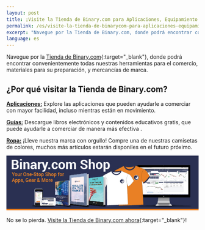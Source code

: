```yaml
---
layout: post
title: ¡Visite la Tienda de Binary.com para Aplicaciones, Equipamiento y Más!
permalink: /es/visite-la-tienda-de-binarycom-para-aplicaciones-equipamiento-y-mas
excerpt: "Navegue por la Tienda de Binary.com, donde podrá encontrar convenientemente todas nuestras herramientas para el comercio, materiales para su preparación, y mercancías de marca...."
language: es
---
```


Navegue por la [Tienda de Binary.com](https://shop.binary.com/collections/all?){:target="_blank"}, donde podrá encontrar convenientemente todas nuestras herramientas para el comercio, materiales para su preparación, y mercancías de marca.

<h2>¿Por qué visitar la Tienda de Binary.com?</h2>


**<a href="https://shop.binary.com/collections/applications" target="_blank">Aplicaciones:</a>** Explore las aplicaciones que pueden ayudarle a comerciar con mayor facilidad, incluso mientras están en movimiento.
<br>

**<a href="https://shop.binary.com/collections/guides" target="_blank">Guías:</a>** Descargue libros electrónicos y contenidos educativos gratis, que puede ayudarle a comerciar de manera más efectiva .
<br>

**<a href="https://shop.binary.com/collections/apparels" target="_blank">Ropa:</a>** ¡Lleve nuestra marca con orgullo! Compre una de nuestras camisetas de colores, muchos más artículos estarán disponiles en el futuro próximo.

<a href="https://shop.binary.com/collections/all" target="_blank"><img src="/images/binary-shop-email-image-01.jpg" alt="Binary Shop"></a>

No se lo pierda. [Visite la Tienda de Binary.com ahora](https://shop.binary.com/collections/all){:target="_blank"}!



